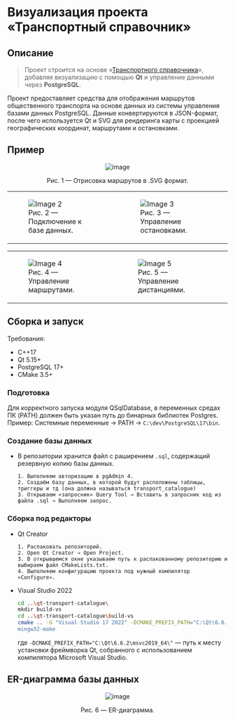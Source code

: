 # Визуализация проекта «Транспортный справочник»  
## Описание

> Проект строится на основе «[Транспортного справочника](https://github.com/burakshaevn/cpp-transport-catalogue "Основной проект транспортного справочника")», добавляя визуализацию с помощью **Qt** и управление данными через **PostgreSQL**.

Проект  предоставляет средства для отображения маршрутов общественного транспорта на основе данных из системы управления базами данных PostgreSQL. Данные конвертируются в JSON-формат, после чего используется Qt и SVG для рендеринга карты с проекцией географических координат, маршрутами и остановками.

## Пример
<div align="center">
  <img src="https://github.com/user-attachments/assets/cfc9dec3-d34c-4ed3-8cc2-4b89fe328437" alt="image">
  <p>Рис. 1 — Отрисовка маршрутов в .SVG формат.</p>
</div> 

<table>
  <tr>
    <td>
      <figure>
        <img src="https://github.com/user-attachments/assets/00987145-1964-4267-b629-210ffad3178d" alt="Image 2">
        <figcaption>Рис. 2 — Подключение к базе данных.</figcaption>
      </figure>
    </td>
    <td>
      <figure>
        <img src="https://github.com/user-attachments/assets/2b33e79f-89f4-4af8-8f72-271869b04f10" alt="Image 3">
        <figcaption>Рис. 3 — Управление остановками.</figcaption>
      </figure>
    </td>
  </tr>
</table>

<table>
  <tr>
    <td>
    <figure>
      <img src="https://github.com/user-attachments/assets/6ced1353-d37d-4328-8002-ae607d199c7c" alt="Image 4"> 
      <figcaption>Рис. 4 — Управление маршрутами.</figcaption>
    </figure>
  </td>
  <td>
    <figure>
      <img src="https://github.com/user-attachments/assets/f16a20ce-ebe3-4c49-aa57-3fb6b0c67be2" alt="Image 5">
      <figcaption>Рис. 5 — Управление дистанциями.</figcaption>
    </figure>
    </td>
  </tr>
</table>   
 
## Сборка и запуск
Требования:
- C++17
- Qt 5.15+
- PostgreSQL 17+
- CMake 3.5+

### Подготовка
Для корректного запуска модуля QSqlDatabase, в переменных средах ПК (PATH) должен быть указан путь до бинарных библиотек Postgres. Пример: Системные переменные → PATH → `C:\dev\PostgreSQL\17\bin`.

### Создание базы данных
* В репозитории хранится файл с раширением `.sql`, содержащий резервную копию базы данных.
  
  ```
  1. Выполняем авторизацию в pgAdmin 4.
  2. Создаём базу данных, в которой будут расположены таблицы, триггеры и тд (она должна называться transport_catalogue)
  3. Открываем «запросник» Query Tool → Вставить в запросник код из файла .sql → Выполняем запрос.
  ```

### Сборка под редакторы

* Qt Creator
  ```
  1. Распаковать репозиторий.
  2. Open Qt Creator → Open Project.
  3. В открывшемся окне указываем путь к распакованному репозиторию и выбираем файл CMakeLists.txt.
  4. Выполняем конфигурацию проекта под нужный компилятор «Configure».
  ```

* Visual Studio 2022
  ```sh
  cd ..\qt-transport-catalogue\
  mkdir build-vs
  cd ..\qt-transport-catalogue\build-vs
  cmake .. -G "Visual Studio 17 2022" -DCMAKE_PREFIX_PATH="C:\Qt\6.6.2\msvc2019_64\"
  mingw32-make
  ```
  где `-DCMAKE_PREFIX_PATH="C:\Qt\6.6.2\msvc2019_64\"` — путь к месту установки фреймворка Qt, собранного с использованием компилятора Microsoft Visual Studio.
 
## ER-диаграмма базы данных 
<div align="center">
  <img src="https://github.com/user-attachments/assets/ab7bf03a-d735-459d-b5a1-687a030b3099" alt="image">
  <p>Рис. 6 — ER-диаграмма.</p>
</div> 
